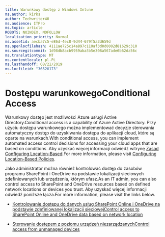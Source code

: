 ```yaml
---
title: Warunkowy dostęp z Windows Intune
ms.author: kirks
author: Techwriter40
ms.audience: ITPro
ms.topic: article
ROBOTS: NOINDEX, NOFOLLOW
localization_priority: Normal
ms.assetid: aecba7c5-e86d-4ec8-9d44-679f5a3d659d
ms.openlocfilehash: 4111ae725c14a897c110af3d0d0002d81629c310
ms.sourcegitcommit: 1d98db8acb9959aba3b5e308a567ade6b62da56c
ms.translationtype: MT
ms.contentlocale: pl-PL
ms.lasthandoff: 08/22/2019
ms.locfileid: "36520173"
---
```

# <a name="conditional-access"></a><span data-ttu-id="e59cf-102">Dostępu warunkowego</span><span class="sxs-lookup"><span data-stu-id="e59cf-102">Conditional Access</span></span>

<span data-ttu-id="e59cf-103">Warunkowy dostęp jest możliwości Azure usługi Active Directory.</span><span class="sxs-lookup"><span data-stu-id="e59cf-103">Conditional access is a capability of Azure Active Directory.</span></span> <span data-ttu-id="e59cf-104">Przy użyciu dostępu warunkowego można implementować decyzje sterowania automatyczny dostęp do uzyskiwania dostępu do aplikacji cloud, które są oparte na warunkach.</span><span class="sxs-lookup"><span data-stu-id="e59cf-104">With conditional access, you can implement automated access control decisions for accessing your cloud apps that are based on conditions.</span></span> <span data-ttu-id="e59cf-105">Aby uzyskać więcej informacji odwiedź witrynę [Zasad Configuring Location-Based](https://docs.microsoft.com/azure/active-directory/conditional-access/overview).</span><span class="sxs-lookup"><span data-stu-id="e59cf-105">For more information, please visit [Configuring Location-Based Policies](https://docs.microsoft.com/azure/active-directory/conditional-access/overview).</span></span>

<span data-ttu-id="e59cf-106">Jako administrator można również kontrolować dostęp do zasobów programu SharePoint i OneDrive na podstawie lokalizacji sieciowych zdefiniowanych lub urządzenia, którym ufasz.</span><span class="sxs-lookup"><span data-stu-id="e59cf-106">As an IT admin, you can also control access to SharePoint and OneDrive resources based on defined network locations or devices you trust.</span></span> <span data-ttu-id="e59cf-107">Aby uzyskać więcej informacji odwiedź poniższe łącza.</span><span class="sxs-lookup"><span data-stu-id="e59cf-107">For more information, please visit the links below.</span></span>

- [<span data-ttu-id="e59cf-108">Kontrolowanie dostępu do danych usług SharePoint Online i OneDrive na podstawie zdefiniowanej lokalizacji sieciowej</span><span class="sxs-lookup"><span data-stu-id="e59cf-108">Control access to SharePoint Online and OneDrive data based on network location</span></span>](https://docs.microsoft.com/sharepoint/control-access-based-on-network-location)

- [<span data-ttu-id="e59cf-109">Sterowanie dostępem z poziomu urządzeń niezarządzanych</span><span class="sxs-lookup"><span data-stu-id="e59cf-109">Control access from unmanaged devices</span></span>](https://docs.microsoft.com/sharepoint/control-access-from-unmanaged-devices)

